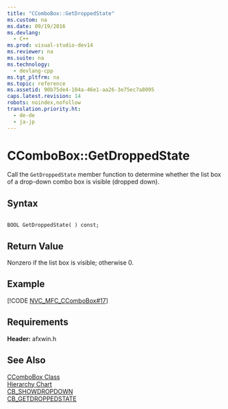 ```yaml
---
title: "CComboBox::GetDroppedState"
ms.custom: na
ms.date: 09/19/2016
ms.devlang: 
  - C++
ms.prod: visual-studio-dev14
ms.reviewer: na
ms.suite: na
ms.technology: 
  - devlang-cpp
ms.tgt_pltfrm: na
ms.topic: reference
ms.assetid: 90b75de4-104a-46e1-aa26-3e75ec7a8095
caps.latest.revision: 14
robots: noindex,nofollow
translation.priority.ht: 
  - de-de
  - ja-jp
---
```

# CComboBox::GetDroppedState
Call the `GetDroppedState` member function to determine whether the list box of a drop-down combo box is visible (dropped down).  
  
## Syntax  
  
```  
  
BOOL GetDroppedState( ) const;  
```  
  
## Return Value  
 Nonzero if the list box is visible; otherwise 0.  
  
## Example  
 [!CODE [NVC_MFC_CComboBox#17](../CodeSnippet/VS_Snippets_Cpp/NVC_MFC_CComboBox#17)]  
  
## Requirements  
 **Header:** afxwin.h  
  
## See Also  
 [CComboBox Class](../vs140/CComboBox-Class.md)   
 [Hierarchy Chart](../vs140/Hierarchy-Chart.md)   
 [CB_SHOWDROPDOWN](http://msdn.microsoft.com/library/windows/desktop/bb775919)   
 [CB_GETDROPPEDSTATE](http://msdn.microsoft.com/library/windows/desktop/bb775849)